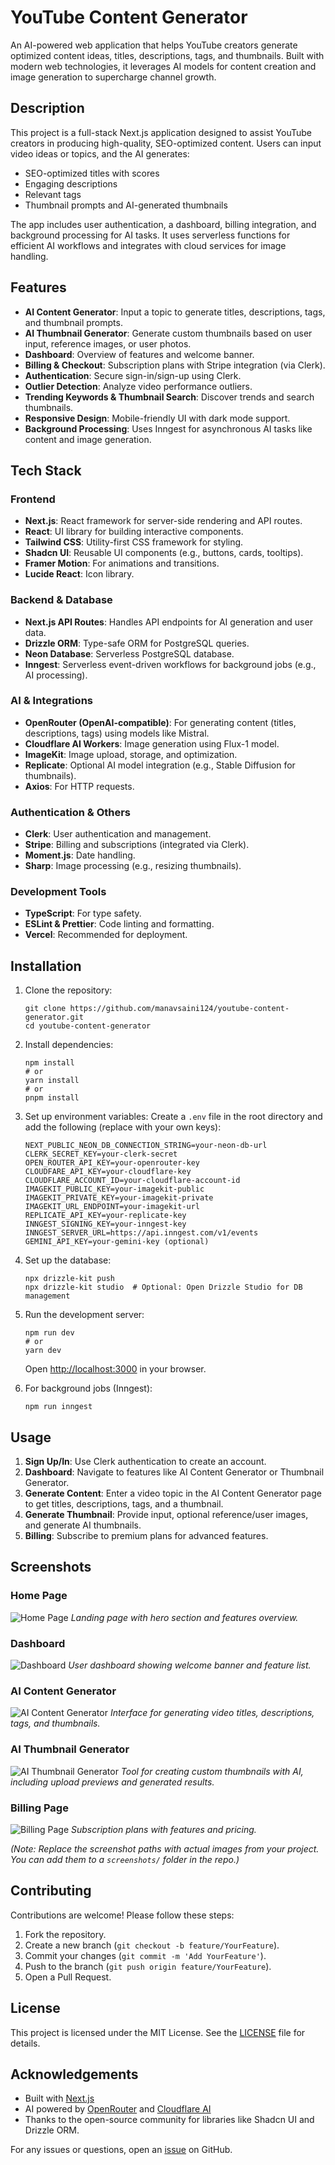 # YouTube Content Generator

An AI-powered web application that helps YouTube creators generate optimized content ideas, titles, descriptions, tags, and thumbnails. Built with modern web technologies, it leverages AI models for content creation and image generation to supercharge channel growth.

## Description

This project is a full-stack Next.js application designed to assist YouTube creators in producing high-quality, SEO-optimized content. Users can input video ideas or topics, and the AI generates:
- SEO-optimized titles with scores
- Engaging descriptions
- Relevant tags
- Thumbnail prompts and AI-generated thumbnails

The app includes user authentication, a dashboard, billing integration, and background processing for AI tasks. It uses serverless functions for efficient AI workflows and integrates with cloud services for image handling.

## Features

- **AI Content Generator**: Input a topic to generate titles, descriptions, tags, and thumbnail prompts.
- **AI Thumbnail Generator**: Generate custom thumbnails based on user input, reference images, or user photos.
- **Dashboard**: Overview of features and welcome banner.
- **Billing & Checkout**: Subscription plans with Stripe integration (via Clerk).
- **Authentication**: Secure sign-in/sign-up using Clerk.
- **Outlier Detection**: Analyze video performance outliers.
- **Trending Keywords & Thumbnail Search**: Discover trends and search thumbnails.
- **Responsive Design**: Mobile-friendly UI with dark mode support.
- **Background Processing**: Uses Inngest for asynchronous AI tasks like content and image generation.

## Tech Stack

### Frontend
- **Next.js**: React framework for server-side rendering and API routes.
- **React**: UI library for building interactive components.
- **Tailwind CSS**: Utility-first CSS framework for styling.
- **Shadcn UI**: Reusable UI components (e.g., buttons, cards, tooltips).
- **Framer Motion**: For animations and transitions.
- **Lucide React**: Icon library.

### Backend & Database
- **Next.js API Routes**: Handles API endpoints for AI generation and user data.
- **Drizzle ORM**: Type-safe ORM for PostgreSQL queries.
- **Neon Database**: Serverless PostgreSQL database.
- **Inngest**: Serverless event-driven workflows for background jobs (e.g., AI processing).

### AI & Integrations
- **OpenRouter (OpenAI-compatible)**: For generating content (titles, descriptions, tags) using models like Mistral.
- **Cloudflare AI Workers**: Image generation using Flux-1 model.
- **ImageKit**: Image upload, storage, and optimization.
- **Replicate**: Optional AI model integration (e.g., Stable Diffusion for thumbnails).
- **Axios**: For HTTP requests.

### Authentication & Others
- **Clerk**: User authentication and management.
- **Stripe**: Billing and subscriptions (integrated via Clerk).
- **Moment.js**: Date handling.
- **Sharp**: Image processing (e.g., resizing thumbnails).

### Development Tools
- **TypeScript**: For type safety.
- **ESLint & Prettier**: Code linting and formatting.
- **Vercel**: Recommended for deployment.

## Installation

1. Clone the repository:
   ```
   git clone https://github.com/manavsaini124/youtube-content-generator.git
   cd youtube-content-generator
   ```

2. Install dependencies:
   ```
   npm install
   # or
   yarn install
   # or
   pnpm install
   ```

3. Set up environment variables: Create a `.env` file in the root directory and add the following (replace with your own keys):
   ```
   NEXT_PUBLIC_NEON_DB_CONNECTION_STRING=your-neon-db-url
   CLERK_SECRET_KEY=your-clerk-secret
   OPEN_ROUTER_API_KEY=your-openrouter-key
   CLOUDFARE_API_KEY=your-cloudflare-key
   CLOUDFLARE_ACCOUNT_ID=your-cloudflare-account-id
   IMAGEKIT_PUBLIC_KEY=your-imagekit-public
   IMAGEKIT_PRIVATE_KEY=your-imagekit-private
   IMAGEKIT_URL_ENDPOINT=your-imagekit-url
   REPLICATE_API_KEY=your-replicate-key
   INNGEST_SIGNING_KEY=your-inngest-key
   INNGEST_SERVER_URL=https://api.inngest.com/v1/events
   GEMINI_API_KEY=your-gemini-key (optional)
   ```

4. Set up the database:
   ```
   npx drizzle-kit push
   npx drizzle-kit studio  # Optional: Open Drizzle Studio for DB management
   ```

5. Run the development server:
   ```
   npm run dev
   # or
   yarn dev
   ```
   Open [http://localhost:3000](http://localhost:3000) in your browser.

6. For background jobs (Inngest):
   ```
   npm run inngest
   ```

## Usage

1. **Sign Up/In**: Use Clerk authentication to create an account.
2. **Dashboard**: Navigate to features like AI Content Generator or Thumbnail Generator.
3. **Generate Content**: Enter a video topic in the AI Content Generator page to get titles, descriptions, tags, and a thumbnail.
4. **Generate Thumbnail**: Provide input, optional reference/user images, and generate AI thumbnails.
5. **Billing**: Subscribe to premium plans for advanced features.

## Screenshots

### Home Page
![Home Page](./public/HomePage.png)
*Landing page with hero section and features overview.*

### Dashboard
![Dashboard](./public/Dashboard.png)
*User dashboard showing welcome banner and feature list.*

### AI Content Generator
![AI Content Generator](./public/AiContentGenerator.png)
*Interface for generating video titles, descriptions, tags, and thumbnails.*

### AI Thumbnail Generator
![AI Thumbnail Generator](./public/AiThumbnailGenrator.png)
*Tool for creating custom thumbnails with AI, including upload previews and generated results.*

### Billing Page
![Billing Page](./public/Billing.png)
*Subscription plans with features and pricing.*

*(Note: Replace the screenshot paths with actual images from your project. You can add them to a `screenshots/` folder in the repo.)*

## Contributing

Contributions are welcome! Please follow these steps:
1. Fork the repository.
2. Create a new branch (`git checkout -b feature/YourFeature`).
3. Commit your changes (`git commit -m 'Add YourFeature'`).
4. Push to the branch (`git push origin feature/YourFeature`).
5. Open a Pull Request.

## License

This project is licensed under the MIT License. See the [LICENSE](LICENSE) file for details.

## Acknowledgements

- Built with [Next.js](https://nextjs.org/)
- AI powered by [OpenRouter](https://openrouter.ai/) and [Cloudflare AI](https://developers.cloudflare.com/workers-ai/)
- Thanks to the open-source community for libraries like Shadcn UI and Drizzle ORM.

For any issues or questions, open an [issue](https://github.com/manavsaini124/youtube-content-generator/issues) on GitHub.